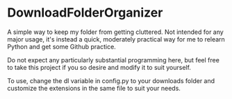 # DownloadFolderOrganizer
A simple way to keep my folder from getting cluttered. Not intended for any major usage, it's instead a quick, moderately practical way for me to relearn Python and get some Github practice.

Do not expect any particularly substantial programming here, but feel free to take this project if you so desire and modify it to suit yourself.

To use, change the dl variable in config.py to your downloads folder and customize the extensions in the same file to suit your needs.
